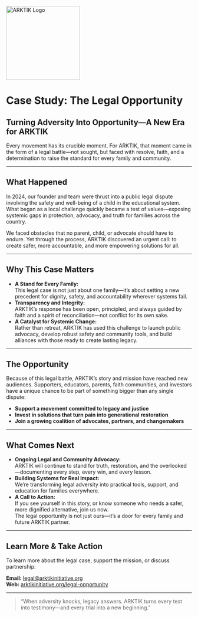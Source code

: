 <img src="../../assets/ARKTIK%20Logo.png" alt="ARKTIK Logo" width="200">

# Case Study: The Legal Opportunity

## Turning Adversity Into Opportunity—A New Era for ARKTIK

Every movement has its crucible moment. For ARKTIK, that moment came in the form of a legal battle—not sought, but faced with resolve, faith, and a determination to raise the standard for every family and community.

---

## What Happened

In 2024, our founder and team were thrust into a public legal dispute involving the safety and well-being of a child in the educational system. What began as a local challenge quickly became a test of values—exposing systemic gaps in protection, advocacy, and truth for families across the country.

We faced obstacles that no parent, child, or advocate should have to endure. Yet through the process, ARKTIK discovered an urgent call: to create safer, more accountable, and more empowering solutions for all.

---

## Why This Case Matters

- **A Stand for Every Family:**  
  This legal case is not just about one family—it’s about setting a new precedent for dignity, safety, and accountability wherever systems fail.
- **Transparency and Integrity:**  
  ARKTIK’s response has been open, principled, and always guided by faith and a spirit of reconciliation—not conflict for its own sake.
- **A Catalyst for Systemic Change:**  
  Rather than retreat, ARKTIK has used this challenge to launch public advocacy, develop robust safety and community tools, and build alliances with those ready to create lasting legacy.

---

## The Opportunity

Because of this legal battle, ARKTIK’s story and mission have reached new audiences. Supporters, educators, parents, faith communities, and investors have a unique chance to be part of something bigger than any single dispute:

- **Support a movement committed to legacy and justice**  
- **Invest in solutions that turn pain into generational restoration**  
- **Join a growing coalition of advocates, partners, and changemakers**

---

## What Comes Next

- **Ongoing Legal and Community Advocacy:**  
  ARKTIK will continue to stand for truth, restoration, and the overlooked—documenting every step, every win, and every lesson.
- **Building Systems for Real Impact:**  
  We’re transforming legal adversity into practical tools, support, and education for families everywhere.
- **A Call to Action:**  
  If you see yourself in this story, or know someone who needs a safer, more dignified alternative, join us now.  
  The legal opportunity is not just ours—it’s a door for every family and future ARKTIK partner.

---

## Learn More & Take Action

To learn more about the legal case, support the mission, or discuss partnership:

**Email:** legal@arktikinitiative.org  
**Web:** [arktikinitiative.org/legal-opportunity](https://arktikinitiative.org/legal-opportunity)

---

> “When adversity knocks, legacy answers. ARKTIK turns every test into testimony—and every trial into a new beginning.”


